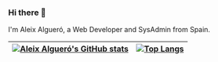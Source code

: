 ### Hi there 👋

I'm Aleix Algueró, a Web Developer and SysAdmin from Spain.


| [![Aleix Algueró's GitHub stats](https://cosmo-github-readme-stats.vercel.app/api?username=stv-beep&show_icons=true&theme=great-gatsby&include_all_commits=true&count_private=true)](https://cosmo-github-readme-stats.vercel.app/api?username=stv-beep&show_icons=true&theme=great-gatsby&include_all_commits=true&count_private=true) | [![Top Langs](https://cosmo-github-readme-stats.vercel.app/api/top-langs/?username=stv-beep&layout=compact&theme=great-gatsby)](https://cosmo-github-readme-stats.vercel.app/api/top-langs/?username=stv-beep&layout=compact&theme=great-gatsby) |
| ------------- | ------------- |
